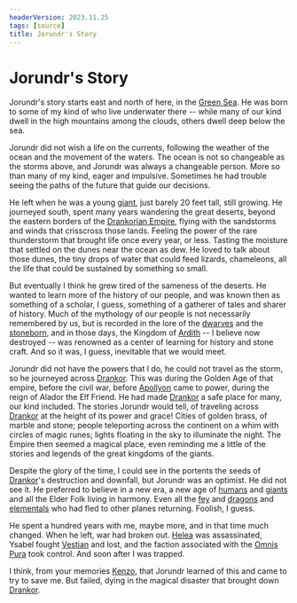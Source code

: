 ```yaml
---
headerVersion: 2023.11.25
tags: [source]
title: Jorundr's Story
---
```

# Jorundr's Story

Jorundr's story starts east and north of here, in the [Green Sea](<../../../gazetteer/green-sea.md>). He was born to some of my kind of who live underwater there -- while many of our kind dwell in the high mountains among the clouds, others dwell deep below the sea. 

Jorundr did not wish a life on the currents, following the weather of the ocean and the movement of the waters. The ocean is not so changeable as the storms above, and Jorundr was always a changeable person. More so than many of my kind, eager and impulsive. Sometimes he had trouble seeing the paths of the future that guide our decisions. 

He left when he was a young [giant](<../../../species/children-of-the-divine/giants.md>), just barely 20 feet tall, still growing. He journeyed south, spent many years wandering the great deserts, beyond the eastern borders of the [Drankorian Empire](<../../../history/drankorian-era/drankorian-empire.md>), flying with the sandstorms and winds that crisscross those lands. Feeling the power of the rare thunderstorm that brought life once every year, or less. Tasting the moisture that settled on the dunes near the ocean as dew. He loved to talk about those dunes, the tiny drops of water that could feed lizards, chameleons, all the life that could be sustained by something so small.

But eventually I think he grew tired of the sameness of the deserts. He wanted to learn more of the history of our people, and was known then as something of a scholar, I guess, something of a gatherer of tales and sharer of history. Much of the mythology of our people is not necessarily remembered by us, but is recorded in the lore of the [dwarves](<../../../species/children-of-the-embodied-gods/dwarves/dwarves.md>) and the [stoneborn](<../../../species/children-of-the-embodied-gods/stoneborn/stoneborn.md>), and in those days, the Kingdom of [Ardith](<../../../gazetteer/sentinel-range/dwarven-kingdoms/ardith.md>) -- I believe now destroyed -- was renowned as a center of learning for history and stone craft. And so it was, I guess, inevitable that we would meet. 

Jorundr did not have the powers that I do, he could not travel as the storm, so he journeyed across [Drankor](<../../../history/drankorian-era/drankorian-empire.md>). This was during the Golden Age of that empire, before the civil war, before [Apollyon](<../../../people/historical-figures/drankorian-emperors/apollyon.md>) came to power, during the reign of Alador the Elf Friend. He had made [Drankor](<../../../history/drankorian-era/drankor.md>) a safe place for many, our kind included. The stories Jorundr would tell, of traveling across [Drankor](<../../../history/drankorian-era/drankorian-empire.md>) at the height of its power and grace! Cities of golden brass, of marble and stone; people teleporting across the continent on a whim with circles of magic runes; lights floating in the sky to illuminate the night. The Empire then seemed a magical place, even reminding me a little of the stories and legends of the great kingdoms of the giants. 

Despite the glory of the time, I could see in the portents the seeds of [Drankor](<../../../history/drankorian-era/drankorian-empire.md>)'s destruction and downfall, but Jorundr was an optimist. He did not see it. He preferred to believe in a new era, a new age of [humans](<../../../species/humans/humans.md>) and [giants](<../../../species/children-of-the-divine/giants.md>) and all the Elder Folk living in harmony. Even all the [fey](<../../../species/children-of-the-divine/fey/fey.md>) and [dragons](<../../../species/children-of-the-divine/dragons.md>) and [elementals](<../../../species/children-of-the-divine/elementals.md>) who had fled to other planes returning. Foolish, I guess. 

He spent a hundred years with me, maybe more, and in that time much changed. When he left, war had broken out. [Helea](<../../../people/historical-figures/drankorian-emperors/helea.md>) was assassinated, Ysabel fought [Vestian](<../../../people/historical-figures/drankorian-emperors/vestian.md>) and lost, and the faction associated with the [Omnis Pura](<../../../groups/drankorian-societies/omnis-pura.md>) took control. And soon after I was trapped. 

I think, from your memories [Kenzo](<../../../people/pcs/dunmar-fellowship/kenzo.md>), that Jorundr learned of this and came to try to save me. But failed, dying in the magical disaster that brought down [Drankor](<../../../history/drankorian-era/drankorian-empire.md>). 